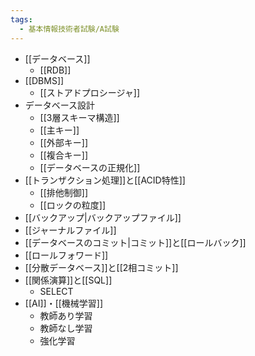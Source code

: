 ```yaml
---
tags:
  - 基本情報技術者試験/A試験
---
```

- [[データベース]]
	- [[RDB]]
- [[DBMS]]
	- [[ストアドプロシージャ]]
- データベース設計
	- [[3層スキーマ構造]]
	- [[主キー]]
	- [[外部キー]]
	- [[複合キー]]
	- [[データベースの正規化]]
- [[トランザクション処理]]と[[ACID特性]]
	- [[排他制御]]
	- [[ロックの粒度]]
- [[バックアップ|バックアップファイル]]
- [[ジャーナルファイル]]
- [[データベースのコミット|コミット]]と[[ロールバック]]
- [[ロールフォワード]]
- [[分散データベース]]と[[2相コミット]]
- [[関係演算]]と[[SQL]]
	- SELECT
- [[AI]]・[[機械学習]]
	- 教師あり学習
	- 教師なし学習
	- 強化学習